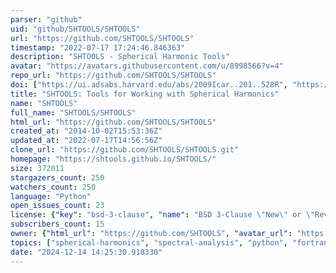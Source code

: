 ```yaml
---
parser: "github"
uid: "github/SHTOOLS/SHTOOLS"
url: "https://github.com/SHTOOLS/SHTOOLS"
timestamp: "2022-07-17 17:24:46.846363"
description: "SHTOOLS - Spherical Harmonic Tools"
avatar: "https://avatars.githubusercontent.com/u/8998566?v=4"
repo_url: "https://github.com/SHTOOLS/SHTOOLS"
doi: ["https://ui.adsabs.harvard.edu/abs/2009Icar..201..528R", "https://doi.org/10.1029/2018GC007529", "https://ui.adsabs.harvard.edu/abs/2011ascl.soft10004W/abstract"]
title: "SHTOOLS: Tools for Working with Spherical Harmonics"
name: "SHTOOLS"
full_name: "SHTOOLS/SHTOOLS"
html_url: "https://github.com/SHTOOLS/SHTOOLS"
created_at: "2014-10-02T15:53:36Z"
updated_at: "2022-07-17T14:56:56Z"
clone_url: "https://github.com/SHTOOLS/SHTOOLS.git"
homepage: "https://shtools.github.io/SHTOOLS/"
size: 372011
stargazers_count: 250
watchers_count: 250
language: "Python"
open_issues_count: 23
license: {"key": "bsd-3-clause", "name": "BSD 3-Clause \"New\" or \"Revised\" License", "spdx_id": "BSD-3-Clause", "url": "https://api.github.com/licenses/bsd-3-clause", "node_id": "MDc6TGljZW5zZTU="}
subscribers_count: 15
owner: {"html_url": "https://github.com/SHTOOLS", "avatar_url": "https://avatars.githubusercontent.com/u/8998566?v=4", "login": "SHTOOLS", "type": "Organization"}
topics: ["spherical-harmonics", "spectral-analysis", "python", "fortran", "gravity-field", "magnetic-field", "topography", "slepian-functions"]
date: "2024-12-14 14:25:30.918330"
---
```

